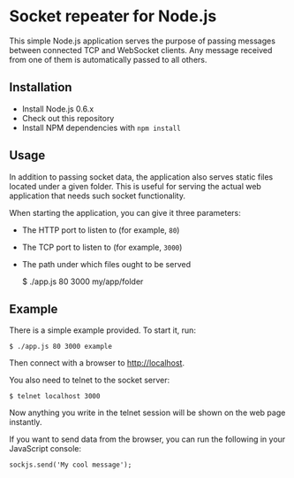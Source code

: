 Socket repeater for Node.js
===========================

This simple Node.js application serves the purpose of passing messages between connected TCP and WebSocket clients. Any message received from one of them is automatically passed to all others.

## Installation

* Install Node.js 0.6.x
* Check out this repository
* Install NPM dependencies with `npm install`

## Usage

In addition to passing socket data, the application also serves static files located under a given folder. This is useful for serving the actual web application that needs such socket functionality.

When starting the application, you can give it three parameters:

* The HTTP port to listen to (for example, `80`)
* The TCP port to listen to (for example, `3000`)
* The path under which files ought to be served


    $ ./app.js 80 3000 my/app/folder

## Example

There is a simple example provided. To start it, run:

    $ ./app.js 80 3000 example

Then connect with a browser to <http://localhost>.

You also need to telnet to the socket server:

    $ telnet localhost 3000

Now anything you write in the telnet session will be shown on the web page instantly.

If you want to send data from the browser, you can run the following in your JavaScript console:

    sockjs.send('My cool message');
